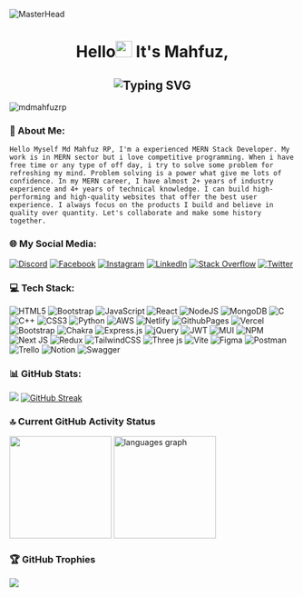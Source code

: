 ![MasterHead]()
<h1 align="center">Hello<img src="https://raw.githubusercontent.com/Tarikul-Islam-Anik/Animated-Fluent-Emojis/master/Emojis/Hand%20gestures/Waving%20Hand.png" width="29px"> It's Mahfuz,</h1>

<h2 align="center"><img src="https://readme-typing-svg.demolab.com?font=Fira+Code&weight=600&pause=1000&center=true&vCenter=true&lines=A+Full+Stack+Developer+(MERN);Experienced+Frontend+Developer;Skilled+Backend+Developer;Passionate+React.JS+Developer" alt="Typing SVG" /></h2>

<p align="left"> <img src="https://komarev.com/ghpvc/?username=mdmahfuzrp&label=Profile%20views&color=0e75b6&style=flat" alt="mdmahfuzrp" /> </p>

### 💫 About Me:
`
Hello Myself Md Mahfuz RP, I'm a experienced MERN Stack Developer. My work is in MERN sector but i love competitive programming. When i have free time or any type of off day, i try to solve some problem for refreshing my mind. Problem solving is a power what give me lots of confidence.
In my MERN career, I have almost 2+ years of industry experience and 4+ years of technical knowledge. I can build high-performing and high-quality websites that offer the best user experience. I always focus on the products I build and believe in quality over quantity. Let's collaborate and make some history together.
`

### 🌐 My Social Media:
[![Discord](https://img.shields.io/badge/Discord-%237289DA.svg?logo=discord&logoColor=white)](https://discord.com/channels/mdmahfuzrp) [![Facebook](https://img.shields.io/badge/Facebook-%231877F2.svg?logo=Facebook&logoColor=white)](https://facebook.com/mdmahfuzrp) [![Instagram](https://img.shields.io/badge/Instagram-%23E4405F.svg?logo=Instagram&logoColor=white)](https://instagram.com/mdmahfuzrp) [![LinkedIn](https://img.shields.io/badge/LinkedIn-%230077B5.svg?logo=linkedin&logoColor=white)](https://linkedin.com/in/mdmahfuzrp) [![Stack Overflow](https://img.shields.io/badge/-Stackoverflow-FE7A16?logo=stack-overflow&logoColor=white)](https://stackoverflow.com/users/22882309) [![Twitter](https://img.shields.io/badge/Twitter-%231DA1F2.svg?logo=Twitter&logoColor=white)](https://twitter.com/mdmahfuzrp) 

### 💻 Tech Stack:
![HTML5](https://img.shields.io/badge/html5-%23E34F26.svg?style=flat&logo=html5&logoColor=white) ![Bootstrap](https://img.shields.io/badge/bootstrap-%238511FA.svg?style=flat&logo=bootstrap&logoColor=white) ![JavaScript](https://img.shields.io/badge/javascript-%23323330.svg?style=flat&logo=javascript&logoColor=%23F7DF1E) ![React](https://img.shields.io/badge/react-%2320232a.svg?style=flat&logo=react&logoColor=%2361DAFB) ![NodeJS](https://img.shields.io/badge/node.js-6DA55F?style=flat&logo=node.js&logoColor=white) ![MongoDB](https://img.shields.io/badge/MongoDB-%234ea94b.svg?style=flat&logo=mongodb&logoColor=white) ![C](https://img.shields.io/badge/c-%2300599C.svg?style=flat&logo=c&logoColor=white) ![C++](https://img.shields.io/badge/c++-%2300599C.svg?style=flat&logo=c%2B%2B&logoColor=white) ![CSS3](https://img.shields.io/badge/css3-%231572B6.svg?style=flat&logo=css3&logoColor=white) ![Python](https://img.shields.io/badge/python-3670A0?style=flat&logo=python&logoColor=ffdd54) ![AWS](https://img.shields.io/badge/AWS-%23FF9900.svg?style=flat&logo=amazon-aws&logoColor=white) ![Netlify](https://img.shields.io/badge/netlify-%23000000.svg?style=flat&logo=netlify&logoColor=#00C7B7) ![GithubPages](https://img.shields.io/badge/github%20pages-121013?style=flat&logo=github&logoColor=white) ![Vercel](https://img.shields.io/badge/vercel-%23000000.svg?style=flat&logo=vercel&logoColor=white) ![Bootstrap](https://img.shields.io/badge/bootstrap-%238511FA.svg?style=flat&logo=bootstrap&logoColor=white) ![Chakra](https://img.shields.io/badge/chakra-%234ED1C5.svg?style=flat&logo=chakraui&logoColor=white) ![Express.js](https://img.shields.io/badge/express.js-%23404d59.svg?style=flat&logo=express&logoColor=%2361DAFB) ![jQuery](https://img.shields.io/badge/jquery-%230769AD.svg?style=flat&logo=jquery&logoColor=white) ![JWT](https://img.shields.io/badge/JWT-black?style=flat&logo=JSON%20web%20tokens) ![MUI](https://img.shields.io/badge/MUI-%230081CB.svg?style=flat&logo=mui&logoColor=white) ![NPM](https://img.shields.io/badge/NPM-%23CB3837.svg?style=flat&logo=npm&logoColor=white) ![Next JS](https://img.shields.io/badge/Next-black?style=flat&logo=next.js&logoColor=white) ![Redux](https://img.shields.io/badge/redux-%23593d88.svg?style=flat&logo=redux&logoColor=white) ![TailwindCSS](https://img.shields.io/badge/tailwindcss-%2338B2AC.svg?style=flat&logo=tailwind-css&logoColor=white) ![Three js](https://img.shields.io/badge/threejs-black?style=flat&logo=three.js&logoColor=white) ![Vite](https://img.shields.io/badge/vite-%23646CFF.svg?style=flat&logo=vite&logoColor=white) ![Figma](https://img.shields.io/badge/figma-%23F24E1E.svg?style=flat&logo=figma&logoColor=white) ![Postman](https://img.shields.io/badge/Postman-FF6C37?style=flat&logo=postman&logoColor=white) ![Trello](https://img.shields.io/badge/Trello-%23026AA7.svg?style=flat&logo=Trello&logoColor=white) ![Notion](https://img.shields.io/badge/Notion-%23000000.svg?style=flat&logo=notion&logoColor=white) ![Swagger](https://img.shields.io/badge/-Swagger-%23Clojure?style=flat&logo=swagger&logoColor=white)

### 📊 GitHub Stats:
![](https://github-readme-stats.vercel.app/api?username=mdmahfuzrp&theme=tokyonight&hide_border=false&include_all_commits=false&count_private=true)
[![GitHub Streak](https://github-readme-streak-stats.herokuapp.com?user=mdmahfuzrp&theme=tokyonight&border_radius=6&date_format=j%20M%5B%20Y%5D&mode=weekly&card_width=350&hide_total_contributions=true)](https://git.io/streak-stats)

### 🔝 Current GitHub Activity Status
<div align="left">
  <img height="180" src="https://github-readme-streak-stats.herokuapp.com?user=mdmahfuzrp&theme=tokyonight&hide_border=true&border_radius=5" />
  <img height="180" src="https://github-readme-stats.vercel.app/api/top-langs?username=mdmahfuzrp&locale=en&hide_title=false&layout=compact&card_width=230&langs_count=6&theme=tokyonight&hide_border=true" alt="languages graph"  />
</div>

### 🏆 GitHub Trophies
![](https://github-profile-trophy.vercel.app/?username=mdmahfuzrp&theme=onestar&no-frame=false&no-bg=false&margin-w=4)
